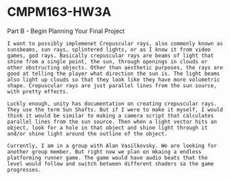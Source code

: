 # CMPM163-HW3A
Part B - Begin Planning Your Final Project 

	I want to possibly implemenet Crepuscular rays, also commonly known as sunsbeams, sun rays, splintered lights, or as I know it from video games, god rays. Basically crepuscular rays are beams of light that shine from a single point, the sun, through openings in clouds or other obstructing objects. Other than aesthetic purposes, the rays are good at telling the player what direction the sun is. The light beams also light up clouds so that they look like they have more volumetric shape. Crepuscular rays are just parallel lines from the sun source, with pretty effects. 
	
	Luckly enough, unity has documentation on creating crepuscular rays. They use the term Sun Shafts. But if I were to make it myself, I would think it would be similar to making a camera script that calculates parallel lines from the sun source. Then when a light vector hits an object, look for a hole in that object and shine light through it and/or shine light around the outline of the object.
	
	Currently, I am in a group with Alan Vasilkovsky. We are looking for another group member. But right now we plan on mkaing a endless platforming runner game. The game would have audio beats that the level would follow and switch between different shaders sa the game progresses. 
